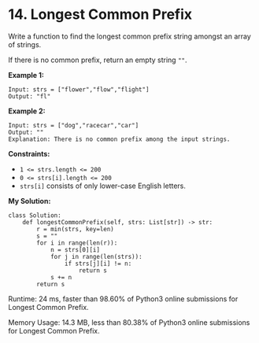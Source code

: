 # 14. Longest Common Prefix
Write a function to find the longest common prefix string amongst an array of strings.

If there is no common prefix, return an empty string  `""`.

**Example 1:**
```
Input: strs = ["flower","flow","flight"]
Output: "fl"
```
**Example 2:**
```
Input: strs = ["dog","racecar","car"]
Output: ""
Explanation: There is no common prefix among the input strings.
```
**Constraints:**

-   `1 <= strs.length <= 200`
-   `0 <= strs[i].length <= 200`
-   `strs[i]`  consists of only lower-case English letters.

**My Solution:**
```python=
class Solution:
    def longestCommonPrefix(self, strs: List[str]) -> str:
        r = min(strs, key=len)
        s = ""
        for i in range(len(r)):
            n = strs[0][i]
            for j in range(len(strs)):
                if strs[j][i] != n:
                    return s
            s += n
        return s
```
Runtime: 24 ms, faster than 98.60% of Python3 online submissions for Longest Common Prefix.

Memory Usage: 14.3 MB, less than 80.38% of Python3 online submissions for Longest Common Prefix.